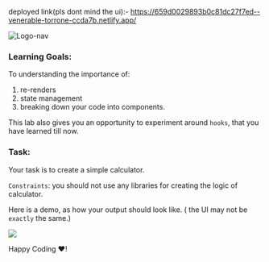 deployed link(pls dont mind the ui):- https://659d0029893b0c81dc27f7ed--venerable-torrone-ccda7b.netlify.app/


![Logo-nav](https://s3.ap-south-1.amazonaws.com/kalvi-education.github.io/front-end-web-development/Kalvium-Logo.png)


### Learning Goals:

To understanding the importance of: 

1. re-renders
2. state management
3. breaking down your code into components.

This lab also gives you an opportunity to experiment around `hooks`, that you have learned till now.

### Task:

Your task is to create a simple calculator.

`Constraints`: you should not use any libraries for creating the logic of calculator.

Here is a demo, as how your output should look like. ( the UI may not be `exactly` the same.)

![](https://s3.ap-south-1.amazonaws.com/kalvi-education.github.io/front-end-web-development/calculator-react.gif)

Happy Coding ❤️!
